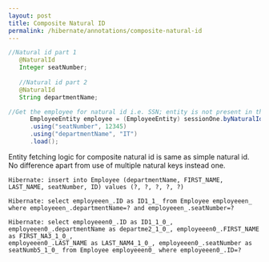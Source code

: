 ```yaml
---
layout: post
title: Composite Natural ID
permalink: /hibernate/annotations/composite-natural-id
---
```


```java
//Natural id part 1
   @NaturalId
   Integer seatNumber;
    
   //Natural id part 2
   @NaturalId
   String departmentName;

//Get the employee for natural id i.e. SSN; entity is not present in this session
      EmployeeEntity employee = (EmployeeEntity) sessionOne.byNaturalId(EmployeeEntity.class)
      .using("seatNumber", 12345)
      .using("departmentName", "IT")
      .load();
```

Entity fetching logic for composite natural id is same as simple natural id. No difference apart from use of multiple natural keys instead one.
```
Hibernate: insert into Employee (departmentName, FIRST_NAME, LAST_NAME, seatNumber, ID) values (?, ?, ?, ?, ?)
 
Hibernate: select employeeen_.ID as ID1_1_ from Employee employeeen_ where employeeen_.departmentName=? and employeeen_.seatNumber=?
 
Hibernate: select employeeen0_.ID as ID1_1_0_, employeeen0_.departmentName as departme2_1_0_, employeeen0_.FIRST_NAME as FIRST_NA3_1_0_,
employeeen0_.LAST_NAME as LAST_NAM4_1_0_, employeeen0_.seatNumber as seatNumb5_1_0_ from Employee employeeen0_ where employeeen0_.ID=?
```

